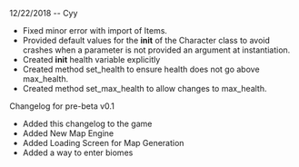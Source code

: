 
12/22/2018 -- Cyy
+ Fixed minor error with import of Items.
+ Provided default values for the __init__ of the Character class to avoid crashes when a parameter is not provided an argument at instantiation.
+ Created __init__ health variable explicitly
+ Created method set_health to ensure health does not go above max_health.
+ Created method set_max_health to allow changes to max_health.

Changelog for pre-beta v0.1
+ Added this changelog to the game
+ Added New Map Engine
+ Added Loading Screen for Map Generation
+ Added a way to enter biomes
